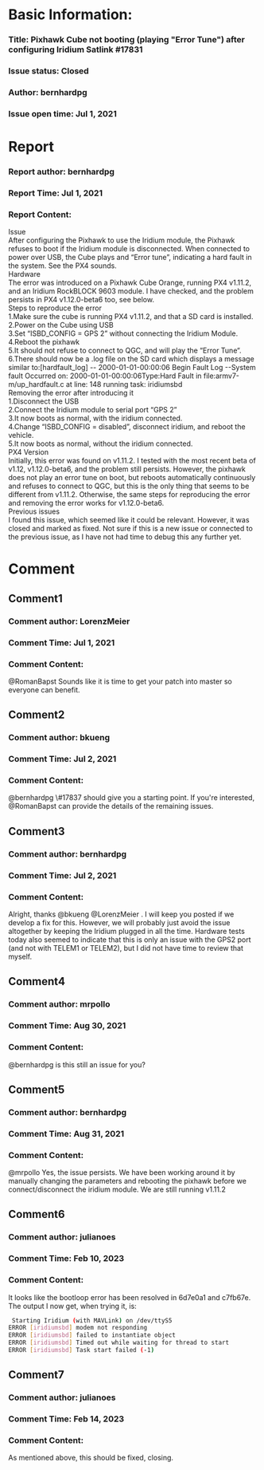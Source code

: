 # Basic Information:
### Title:  Pixhawk Cube not booting (playing "Error Tune") after configuring Iridium Satlink #17831 
### Issue status: Closed
### Author: bernhardpg
### Issue open time: Jul 1, 2021
# Report
### Report author: bernhardpg
### Report Time: Jul 1, 2021
### Report Content:   
Issue  
After configuring the Pixhawk to use the Iridium module, the Pixhawk refuses to boot if the Iridium module is disconnected. When connected to power over USB, the Cube plays and “Error tune”, indicating a hard fault in the system. See the PX4 sounds.  
Hardware  
The error was introduced on a Pixhawk Cube Orange, running PX4 v1.11.2, and an Iridium RockBLOCK 9603 module. I have checked, and the problem persists in PX4 v1.12.0-beta6 too, see below.  
Steps to reproduce the error  
1.Make sure the cube is running PX4 v1.11.2, and that a SD card is installed.  
2.Power on the Cube using USB  
3.Set “ISBD_CONFIG = GPS 2” without connecting the Iridium Module.  
4.Reboot the pixhawk  
5.It should not refuse to connect to QGC, and will play the “Error Tune“.  
6.There should now be a .log file on the SD card which displays a message similar to:[hardfault_log] -- 2000-01-01-00:00:06 Begin Fault Log --System fault Occurred on: 2000-01-01-00:00:06Type:Hard Fault in file:armv7-m/up_hardfault.c at line: 148 running task: iridiumsbd  
Removing the error after introducing it  
1.Disconnect the USB  
2.Connect the Iridium module to serial port “GPS 2”  
3.It now boots as normal, with the iridium connected.  
4.Change “ISBD_CONFIG = disabled”, disconnect iridium, and reboot the vehicle.  
5.It now boots as normal, without the iridium connected.  
PX4 Version    
Initially, this error was found on v1.11.2. I tested with the most recent beta of v1.12, v1.12.0-beta6, and the problem still persists. However, the pixhawk does not play an error tune on boot, but reboots automatically continuously and refuses to connect to QGC, but this is the only thing that seems to be different from v1.11.2. Otherwise, the same steps for reproducing the error and removing the error works for v1.12.0-beta6.  
Previous issues    
I found this issue, which seemed like it could be relevant. However, it was closed and marked as fixed. Not sure if this is a new issue or connected to the previous issue, as I have not had time to debug this any further yet.  

# Comment
## Comment1
### Comment author: LorenzMeier
### Comment Time: Jul 1, 2021
### Comment Content:   
@RomanBapst Sounds like it is time to get your patch into master so everyone can benefit.  

## Comment2
### Comment author: bkueng
### Comment Time: Jul 2, 2021
### Comment Content:   
@bernhardpg \\\#17837 should give you a starting point. If you're interested, @RomanBapst can provide the details of the remaining issues.  

## Comment3
### Comment author: bernhardpg
### Comment Time: Jul 2, 2021
### Comment Content:   
Alright, thanks @bkueng @LorenzMeier . I will keep you posted if we develop a fix for this. However, we will probably just avoid the issue altogether by keeping the Iridium plugged in all the time. Hardware tests today also seemed to indicate that this is only an issue with the GPS2 port (and not with TELEM1 or TELEM2), but I did not have time to review that myself.  

## Comment4
### Comment author: mrpollo
### Comment Time: Aug 30, 2021
### Comment Content:   
@bernhardpg is this still an issue for you?  

## Comment5
### Comment author: bernhardpg
### Comment Time: Aug 31, 2021
### Comment Content:   
@mrpollo Yes, the issue persists. We have been working around it by manually changing the parameters and rebooting the pixhawk before we connect/disconnect the iridium module. We are still running v1.11.2  

## Comment6
### Comment author: julianoes
### Comment Time: Feb 10, 2023
### Comment Content:   
It looks like the bootloop error has been resolved in 6d7e0a1 and c7fb67e.  
The output I now get, when trying it, is:  
    
```bash     
 Starting Iridium (with MAVLink) on /dev/ttyS5        
ERROR [iridiumsbd] modem not responding        
ERROR [iridiumsbd] failed to instantiate object        
ERROR [iridiumsbd] Timed out while waiting for thread to start        
ERROR [iridiumsbd] Task start failed (-1)        
```  

## Comment7
### Comment author: julianoes
### Comment Time: Feb 14, 2023
### Comment Content:   
As mentioned above, this should be fixed, closing.  
